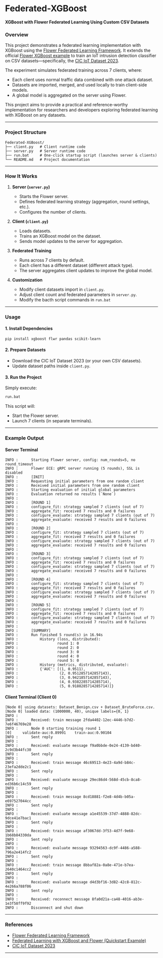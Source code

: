 # Federated-XGBoost
**XGBoost with Flower Federated Learning Using Custom CSV Datasets**

### Overview

This project demonstrates a federated learning implementation with XGBoost using the [Flower Federated Learning Framework](https://flower.ai/).
It extends the official [Flower XGBoost example](https://github.com/adap/flower/tree/main/examples/xgboost-quickstart) to train an IoT intrusion detection classifier on CSV datasets—specifically, the [CIC IoT Dataset 2023](https://www.unb.ca/cic/datasets/iotdataset-2023.html).

The experiment simulates federated training across 7 clients, where:

* Each client uses normal traffic data combined with one attack dataset.
* Datasets are imported, merged, and used locally to train client-side models.
* A global model is aggregated on the server using Flower.

This project aims to provide a practical and reference-worthy implementation for researchers and developers exploring federated learning with XGBoost on any datasets.

---

### Project Structure

```
Federated-XGBoost/
├── client.py   # Client runtime code
├── server.py   # Server runtime code
├── run.bat     # One-click startup script (launches server & clients)
└── README.md   # Project documentation
```

---

### How It Works

1. **Server (`server.py`)**

   * Starts the Flower server.
   * Defines federated learning strategy (aggregation, round settings, etc.).
   * Configures the number of clients.

2. **Client (`client.py`)**

   * Loads datasets.
   * Trains an XGBoost model on the dataset.
   * Sends model updates to the server for aggregation.

3. **Federated Training**

   * Runs across 7 clients by default.
   * Each client has a different dataset (different attack type).
   * The server aggregates client updates to improve the global model.

4. **Customization**

   * Modify client datasets import in `client.py`.
   * Adjust client count and federated parameters in `server.py`.
   * Modify the bacth script commands in `run.bat`

---

### Usage

#### 1. Install Dependencies

```bash
pip install xgboost flwr pandas scikit-learn
```

#### 2. Prepare Datasets

* Download the CIC IoT Dataset 2023 (or your own CSV datasets).
* Update dataset paths inside `client.py`.

#### 3. Run the Project

Simply execute:

```bash
run.bat
```

This script will:

* Start the Flower server.
* Launch 7 clients (in separate terminals).

---

### Example Output

#### Server Terminal

```
INFO :      Starting Flower server, config: num_rounds=5, no round_timeout
INFO :      Flower ECE: gRPC server running (5 rounds), SSL is disabled
INFO :      [INIT]
INFO :      Requesting initial parameters from one random client
INFO :      Received initial parameters from one random client
INFO :      Starting evaluation of initial global parameters
INFO :      Evaluation returned no results (`None`)
INFO :
INFO :      [ROUND 1]
INFO :      configure_fit: strategy sampled 7 clients (out of 7)
INFO :      aggregate_fit: received 7 results and 0 failures
INFO :      configure_evaluate: strategy sampled 7 clients (out of 7)
INFO :      aggregate_evaluate: received 7 results and 0 failures
INFO :
INFO :      [ROUND 2]
INFO :      configure_fit: strategy sampled 7 clients (out of 7)
INFO :      aggregate_fit: received 7 results and 0 failures
INFO :      configure_evaluate: strategy sampled 7 clients (out of 7)
INFO :      aggregate_evaluate: received 7 results and 0 failures
INFO :
INFO :      [ROUND 3]
INFO :      configure_fit: strategy sampled 7 clients (out of 7)
INFO :      aggregate_fit: received 7 results and 0 failures
INFO :      configure_evaluate: strategy sampled 7 clients (out of 7)
INFO :      aggregate_evaluate: received 7 results and 0 failures
INFO :
INFO :      [ROUND 4]
INFO :      configure_fit: strategy sampled 7 clients (out of 7)
INFO :      aggregate_fit: received 7 results and 0 failures
INFO :      configure_evaluate: strategy sampled 7 clients (out of 7)
INFO :      aggregate_evaluate: received 7 results and 0 failures
INFO :
INFO :      [ROUND 5]
INFO :      configure_fit: strategy sampled 7 clients (out of 7)
INFO :      aggregate_fit: received 7 results and 0 failures
INFO :      configure_evaluate: strategy sampled 7 clients (out of 7)
INFO :      aggregate_evaluate: received 7 results and 0 failures
INFO :
INFO :      [SUMMARY]
INFO :      Run finished 5 round(s) in 16.94s
INFO :          History (loss, distributed):
INFO :                  round 1: 0
INFO :                  round 2: 0
INFO :                  round 3: 0
INFO :                  round 4: 0
INFO :                  round 5: 0
INFO :          History (metrics, distributed, evaluate):
INFO :          {'AUC': [(1, 0.9511),
INFO :                   (2, 0.9512857142857143),
INFO :                   (3, 0.9421857142857143),
INFO :                   (4, 0.9382285714285714),
INFO :                   (5, 0.9188285714285714)]}
```

#### Client Terminal (Client 0)

```
[Node 0] using datasets: Dataset_Benign.csv + Dataset_BruteForce.csv.
[Node 0] loaded data: (1000000, 40), unique labels={0, 1}
INFO :
INFO :      Received: train message 2fda4402-12ec-4446-b7d2-7e6f46769e28
INFO :      Node 0 starting training round 1
[0]     validate-auc:0.89991    train-auc:0.90104
INFO :      Sent reply
INFO :
INFO :      Received: evaluate message f9a0bbde-0e24-4139-bd40-2c9d3b44fc30
INFO :      Sent reply
INFO :
INFO :      Received: train message 46c69513-4e23-4a9d-b84c-23efa2dde2c1
INFO :      Sent reply
INFO :
INFO :      Received: evaluate message 29ec86d4-568d-45cb-8ca8-ed36b6c14c59
INFO :      Sent reply
INFO :
INFO :      Received: train message 8cd18881-f2e8-4d4b-b05a-e697527044cc
INFO :      Sent reply
INFO :
INFO :      Received: evaluate message a1e45539-37d7-4888-82dc-9dce41e7bac1
INFO :      Sent reply
INFO :
INFO :      Received: train message af3067dd-3f53-4d7f-9e68-1b68b84330da
INFO :      Sent reply
INFO :
INFO :      Received: evaluate message 93294563-dc9f-4486-a588-796a2e414fc2
INFO :      Sent reply
INFO :
INFO :      Received: train message 8bbaf82a-0a8e-471e-b7ea-2640c1464cc2
INFO :      Sent reply
INFO :
INFO :      Received: evaluate message d4d3bf16-3d82-42c8-812c-4e266a788f06
INFO :      Sent reply
INFO :
INFO :      Received: reconnect message 8fa0d21a-ca48-4016-ab3e-1e3f58ff9f92
INFO :      Disconnect and shut down
```

---

### References

* [Flower Federated Learning Framework](https://github.com/adap/flower)
* [Federated Learning with XGBoost and Flower (Quickstart Example)](https://github.com/adap/flower/tree/main/examples/xgboost-quickstart)
* [CIC IoT Dataset 2023](https://www.unb.ca/cic/datasets/iotdataset-2023.html)

---
